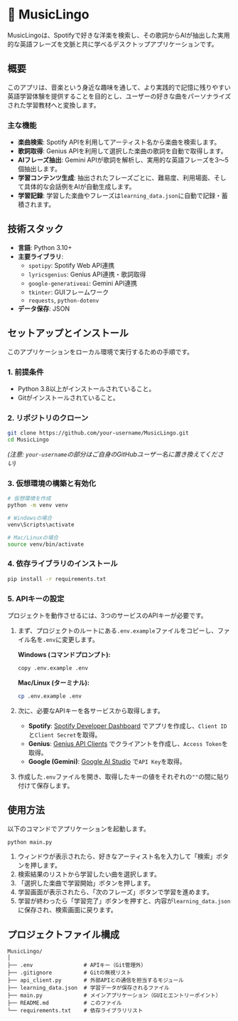 # 🎵 MusicLingo

MusicLingoは、Spotifyで好きな洋楽を検索し、その歌詞からAIが抽出した実用的な英語フレーズを文脈と共に学べるデスクトップアプリケーションです。

## 概要

このアプリは、音楽という身近な趣味を通して、より実践的で記憶に残りやすい英語学習体験を提供することを目的とし、ユーザーの好きな曲をパーソナライズされた学習教材へと変換します。

### 主な機能

* **楽曲検索**: Spotify APIを利用してアーティスト名から楽曲を検索します。
* **歌詞取得**: Genius APIを利用して選択した楽曲の歌詞を自動で取得します。
* **AIフレーズ抽出**: Gemini APIが歌詞を解析し、実用的な英語フレーズを3〜5個抽出します。
* **学習コンテンツ生成**: 抽出されたフレーズごとに、難易度、利用場面、そして具体的な会話例をAIが自動生成します。
* **学習記録**: 学習した楽曲やフレーズは`learning_data.json`に自動で記録・蓄積されます。

## 技術スタック

* **言語**: Python 3.10+
* **主要ライブラリ**:
    * `spotipy`: Spotify Web API連携
    * `lyricsgenius`: Genius API連携・歌詞取得
    * `google-generativeai`: Gemini API連携
    * `tkinter`: GUIフレームワーク
    * `requests`, `python-dotenv`
* **データ保存**: JSON

## セットアップとインストール

このアプリケーションをローカル環境で実行するための手順です。

### 1. 前提条件

* Python 3.8以上がインストールされていること。
* Gitがインストールされていること。

### 2. リポジトリのクローン

```bash
git clone https://github.com/your-username/MusicLingo.git
cd MusicLingo
```
*(注意: `your-username`の部分はご自身のGitHubユーザー名に置き換えてください)*

### 3. 仮想環境の構築と有効化

```bash
# 仮想環境を作成
python -m venv venv

# Windowsの場合
venv\Scripts\activate

# Mac/Linuxの場合
source venv/bin/activate
```

### 4. 依存ライブラリのインストール

```bash
pip install -r requirements.txt
```

### 5. APIキーの設定

プロジェクトを動作させるには、3つのサービスのAPIキーが必要です。

1.  まず、プロジェクトのルートにある`.env.example`ファイルをコピーし、ファイル名を`.env`に変更します。

    **Windows (コマンドプロンプト):**
    ```bash
    copy .env.example .env
    ```

    **Mac/Linux (ターミナル):**
    ```bash
    cp .env.example .env
    ```

2.  次に、必要なAPIキーを各サービスから取得します。
    * **Spotify**: [Spotify Developer Dashboard](https://developer.spotify.com/dashboard) でアプリを作成し、`Client ID`と`Client Secret`を取得。
    * **Genius**: [Genius API Clients](https://genius.com/api-clients) でクライアントを作成し、`Access Token`を取得。
    * **Google (Gemini)**: [Google AI Studio](https://aistudio.google.com/) で`API Key`を取得。

3.  作成した`.env`ファイルを開き、取得したキーの値をそれぞれの`""`の間に貼り付けて保存します。


## 使用方法

以下のコマンドでアプリケーションを起動します。

```bash
python main.py
```

1.  ウィンドウが表示されたら、好きなアーティスト名を入力して「検索」ボタンを押します。
2.  検索結果のリストから学習したい曲を選択します。
3.  「選択した楽曲で学習開始」ボタンを押します。
4.  学習画面が表示されたら、「次のフレーズ」ボタンで学習を進めます。
5.  学習が終わったら「学習完了」ボタンを押すと、内容が`learning_data.json`に保存され、検索画面に戻ります。

## プロジェクトファイル構成

```
MusicLingo/
│
├── .env                # APIキー（Git管理外）
├── .gitignore          # Gitの無視リスト
├── api_client.py       # 外部APIとの通信を担当するモジュール
├── learning_data.json  # 学習データが保存されるファイル
├── main.py             # メインアプリケーション（GUIとエントリーポイント）
├── README.md           # このファイル
└── requirements.txt    # 依存ライブラリリスト
```